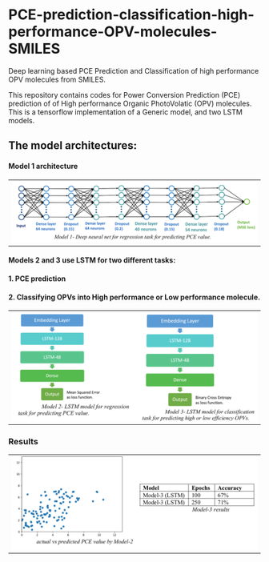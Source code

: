 # PCE-prediction-classification-high-performance-OPV-molecules-SMILES
Deep learning based PCE Prediction and Classification of high performance OPV molecules from SMILES.

This repository contains codes for Power Conversion Prediction (PCE) prediction of of High performance Organic PhotoVolatic (OPV) molecules.
This is a tensorflow implementation of a Generic model, and two LSTM models.

## The model architectures:
#### Model 1 architecture
<table>
  <tr>
    <td> <img src="img/model1.png"  alt="Model-1" ></td>
  </tr>  
</table>

#### Models 2 and 3 use LSTM for two different tasks:
#### 1. PCE prediction
#### 2. Classifying OPVs into High performance or Low performance molecule.
<table>
    <tr>
    <td> <img src="img/model2-3.png"  alt="Model-2-3" ></td>
  </tr> 
</table>

### Results
<table>
    <tr>
    <td> <img src="img/results.png"  alt="Results" ></td>
  </tr> 
</table>
